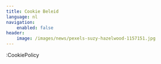 ```yaml
---
title: Cookie Beleid
language: nl
navigation: 
    enabled: false
header:
    image: /images/news/pexels-suzy-hazelwood-1157151.jpg
---
```


:CookiePolicy